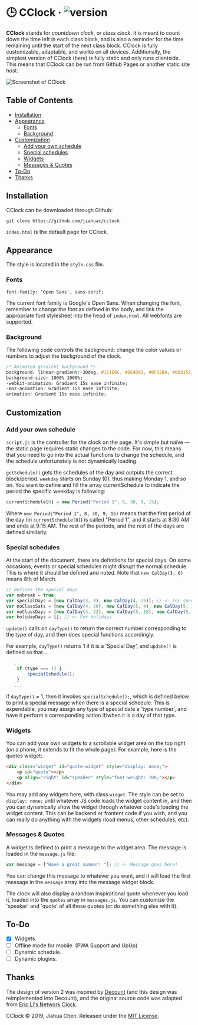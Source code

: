 # 🕒 CClock · ![version](https://img.shields.io/badge/version-2.1-yellowgreen.svg)

**CClock** stands for *countdown clock*, or *class clock*. It is meant to count down the time left in each class block, and is also a reminder for the time remaining until the start of the next class block. CClock is fully customizable, adaptable, and works on all devices. Additionally, the simplest version of CClock (here) is fully static and only runs clientside. This means that CClock can be run from Github Pages or another static site host. 

![Screenshot of CClock](https://raw.githubusercontent.com/jchen/cclock/master/assets/screenshot.jpg)

## Table of Contents
  * [Installation](#installation)
  * [Appearance](#appearance)
    + [Fonts](#fonts)
    + [Background](#background)
  * [Customization](#customization)
    + [Add your own schedule](#add-your-own-schedule)
    + [Special schedules](#special-schedules)
    + [Widgets](#widgets)
    + [Messages & Quotes](#messages--quotes)
  * [To-Do](#to-do)
  * [Thanks](#thanks)

## Installation
CClock can be downloaded through Github: 
```
git clone https://github.com/jiahuac/cclock
```

`index.html` is the default page for CClock. 

## Appearance

The style is located in the `style.css` file. 

### Fonts
```
font-family: 'Open Sans', sans-serif;
```
The current font family is Google's Open Sans. When changing the font, remember to change the font as defined in the body, and link the appropriate font stylesheet into the head of `index.html`. All webfonts are supported. 

### Background
The following code controls the background: change the color values or numbers to adjust the background of the clock. 
```css
/* Animated gradient background */
background: linear-gradient(-30deg, #111E6C, #0E4D92, #0F52BA, #003152);
background-size: 1000% 1000%;
-webkit-animation: Gradient 15s ease infinite;
-moz-animation: Gradient 15s ease infinite;
animation: Gradient 15s ease infinite;
```

## Customization

### Add your own schedule
`script.js` is the controller for the clock on the page. It's simple but naïve –– the static page requires static changes to the code. For now, this means that you need to go into the actual functions to change the schedule, and the schedule unfortunately is not dynamically loading. 

`getSchedule()` gets the schedules of the day and outputs the correct block/period. `weekday` starts on Sunday (0), thus making Monday 1, and so on. You want to define and fill the array currentSchedule to indicate the period the specific weekday is following: 
```javascript
currentSchedule[0] = new Period("Period 1", 8, 30, 9, 15);
```
Where `new Period("Period 1", 8, 30, 9, 15)` means that the first period of the day (in `currentSchedule[0]`) is called "Period 1", and it starts at 8:30 AM and ends at 9:15 AM. The rest of the periods, and the rest of the days are defined similarly. 

### Special schedules
At the start of the document, there are definitions for special days. On some occasions, events or special schedules might disrupt the normal schedule. This is where it should be defined and noted. Note that `new CalDay(3, 8)` means 8th of March. 
```javascript
// Defines the special days
var onbreak = true;
var specialDays = [new CalDay(3, 8), new CalDay(4, 25)]; // <- For special event days
var noClassSats = [new CalDay(4, 20), new CalDay(5, 4), new CalDay(5, 18)]; // <- For days without Saturday classes
var noClassDays = [new CalDay(4, 22), new CalDay(5, 18), new CalDay(5, 27), new CalDay(6, 1)]; // <- For days without classes, or breaks
var holidayDays = []; // <- For holidays
```
`update()` calls on `dayType()` to return the correct number corresponding to the type of day, and then does special functions accordingly. 

For example, `dayType()` returns 1 if it is a 'Special Day', and `update()` is defined so that...
```javascript
   ...
    if (type === 1) {
        specialSchedule();
    }
   ...
```
if `dayType()` = 1, then it invokes `specialSchedule();`, which is defined below to print a special message when there is a special schedule. This is expendable, you may assign any type of special date a 'type number', and have it perform a corresponding action if/when it is a day of that type. 

### Widgets

You can add your own widgets to a scrollable widget area on the top right (on a phone, it extends to fit the whole page). For example, here is the quotes widget: 
```html
<div class="widget" id="quote-widget" style="display: none;">
    <p id="quote"></p>
    <p align="right" id="speaker" style="font-weight: 700;"></p>
</div>
```
You may add any widgets here, with class `widget`. The style can be set to `display: none;` until whatever JS code loads the widget content in, and then you can dynamically show the widget through whatever code's loading the widget content. This can be backend or frontent code if you wish, and you can really do anything with the widgets (load menus, other schedules, etc). 

### Messages & Quotes

A widget is defined to print a message to the widget area. The message is loaded in the `message.js` file: 

```javascript
var message = ["Have a great summer! "]; // <- Message goes here!
```

You can change this message to whatever you want, and it will load the first message in the `message` array into the message widget block. 

The clock will also display a random inspirational quote whenever you load it, loaded into the `quotes` array in `messages.js`. You can customize the 'speaker' and 'quote' of all these quotes (or do something else with it). 

## To-Do
- [X] Widgets. 
- [ ] Offline mode for mobile. (PWA Support and UpUp)
- [ ] Dynamic schedule. 
- [ ] Dynamic plugins. 

## Thanks
The design of version 2 was inspired by [Decount](https://decount.co/) (and this design was reimplemented into Decount), and the original source code was adapted from [Eric Li's Network Clock](https://github.com/eli8527/Network-Clock). 

CClock © 2019, Jiahua Chen. Released under the [MIT License](https://mit-license.org/).

